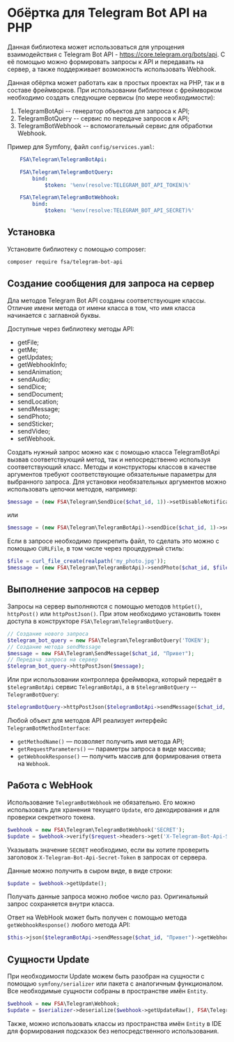 # Обёртка для Telegram Bot API на PHP

Данная библиотека может использоваться для упрощения взаимодействия с Telegram Bot API - <https://core.telegram.org/bots/api>. С её помощью можно формировать запросы к API и передавать на сервер, а также поддерживает возможность использовать Webhook.

Данная обёртка может работать как в простых проектах на PHP, так и в составе фреймворков. При использовании библиотеки с фреймворком необходимо создать следующие сервисы (по мере необходимости):

1. TelegramBotApi -- генератор объектов для запроса к API;
2. TelegramBotQuery -- сервис по передаче запросов к API;
3. TelegramBotWebhook -- вспомогательный сервис для обработки Webhook.

Пример для Symfony, файл `config/services.yaml`:

```yaml
    FSA\Telegram\TelegramBotApi:

    FSA\Telegram\TelegramBotQuery:
        bind:
            $token: '%env(resolve:TELEGRAM_BOT_API_TOKEN)%'

    FSA\Telegram\TelegramBotWebhook:
        bind:
            $token: '%env(resolve:TELEGRAM_BOT_API_SECRET)%'
```

## Установка

Установите библиотеку с помощью composer:

```bash
composer require fsa/telegram-bot-api
```

## Создание сообщения для запроса на сервер

Дла методов Telegram Bot API созданы соответствующие классы. Отличие имени метода от имени класса в том, что имя класса начинается с заглавной буквы.

Доступные через библиотеку методы API:

* getFile;
* getMe;
* getUpdates;
* getWebhookInfo;
* sendAnimation;
* sendAudio;
* sendDice;
* sendDocument;
* sendLocation;
* sendMessage;
* sendPhoto;
* sendSticker;
* sendVideo;
* setWebhook.

Создать нужный запрос можно как с помощью класса TelegramBotApi вызвав соответствующий метод, так и непосредственно используя соответствующий класс. Методы и конструкторы классов в качестве аргументов требуют соответствующие обязательные параметры для выбранного запроса. Для установки необязательных аргументов можно использовать цепочки методов, например:

```php
$message = (new FSA\Telegram\SendDice($chat_id, 1))->setDisableNotification()->setProtectContent();
```

или

```php
$message = (new FSA\Telegram\TelegramBotApi)->sendDice($chat_id, 1)->setDisableNotification()->setProtectContent();
```

Если в запросе необходимо прикрепить файл, то сделать это можно с помощью `CURLFile`, в том числе через процедурный стиль:

```php
$file = curl_file_create(realpath('my_photo.jpg'));
$message = (new FSA\Telegram\TelegramBotApi)->sendPhoto($chat_id, $file);
```

## Выполнение запросов на сервер

Запросы на сервер выполняются с помощью методов `httpGet()`, `httpPost()` или `httpPostJson()`. При этом необходимо установить токен доступа в конструкторе `FSA\Telegram\TelegramBotQuery`.

```php
// Создание нового запроса
$telegram_bot_query = new FSA\Telegram\TelegramBotQuery('TOKEN');
// Создание метода sendMessage
$message = new FSA\Telegram\SendMessage($chat_id, "Привет");
// Передача запроса на сервер
$telegram_bot_query->httpPostJson($message);
```

Или при использовании контроллера фреймворка, который передаёт в `$telegramBotApi` сервис `TelegramBotApi`, а в `$telegramBotQuery` -- `TelegramBotQuery`:

```php
$telegramBotQuery->httpPostJson($telegramBotApi->sendMessage($chat_id, 'Привет'));
```

Любой объект для методов API реализует интерфейс `TelegramBotMethodInterface`:

* `getMethodName()` — позволяет получить имя метода API;
* `getRequestParameters()` — параметры запроса в виде массива;
* `getWebhookResponse()` — получить массив для формирования ответа на `Webhook`.

## Работа с WebHook

Использование `TelegramBotWebhook` не обязательно. Его можно использовать для хранения текущего `Update`, его декодирования и для проверки секретного токена.

```php
$webhook = new FSA\Telegram\TelegramBotWebhook('SECRET');
$update = $webhook->verify($request->headers->get('X-Telegram-Bot-Api-Secret-Token'))->setUpdate($request->getContent())->getDecodedUpdate();
```

Указывать значение `SECRET` необходимо, если вы хотите проверить заголовок `X-Telegram-Bot-Api-Secret-Token` в запросах от сервера.

Данные можно получить в сыром виде, в виде строки:

```php
$update = $webhook->getUpdate();
```

Получать данные запроса можно любое число раз. Оригинальный запрос сохраняется внутри класса.

Ответ на WebHook может быть получен с помощью метода `getWebhookResponse()` любого метода API:

```php
$this->json($telegramBotApi->sendMessage($chat_id, "Привет")->getWebhookResponse())->setEncodingOptions(JSON_UNESCAPED_UNICODE);
```

## Сущности Update

При необходимости Update можем быть разобран на сущности с помощью `symfony/serializer` или пакета с аналогичным функционалом. Все необходимые сущности собраны в пространстве имён `Entity`.

```php
$webhook = new FSA\Telegram\Webhook;
$update = $serializer->deserialize($webhook->getUpdateRaw(), FSA\Telegram\Entity\Update::class, 'json');
```

Также, можно использовать классы из пространства имён `Entity` в IDE для формирования подсказок без непосредственного использования.
